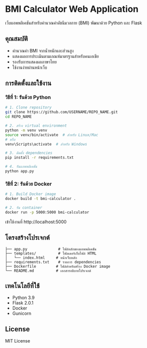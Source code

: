# BMI Calculator Web Application

เว็บแอพพลิเคชันสำหรับคำนวณค่าดัชนีมวลกาย (BMI) พัฒนาด้วย Python และ Flask

## คุณสมบัติ
- คำนวณค่า BMI จากน้ำหนักและส่วนสูง
- แสดงผลการประเมินตามเกณฑ์มาตรฐานสำหรับคนเอเชีย
- รองรับการแสดงผลภาษาไทย
- ใช้งานง่ายผ่านหน้าเว็บ

## การติดตั้งและใช้งาน

### วิธีที่ 1: รันด้วย Python
```bash
# 1. Clone repository
git clone https://github.com/USERNAME/REPO_NAME.git
cd REPO_NAME

# 2. สร้าง virtual environment
python -m venv venv
source venv/bin/activate  # สำหรับ Linux/Mac
# หรือ
venv\Scripts\activate  # สำหรับ Windows

# 3. ติดตั้ง dependencies
pip install -r requirements.txt

# 4. รันแอพพลิเคชัน
python app.py
```

### วิธีที่ 2: รันด้วย Docker
```bash
# 1. Build Docker image
docker build -t bmi-calculator .

# 2. รัน container
docker run -p 5000:5000 bmi-calculator
```

เข้าใช้งานที่ http://localhost:5000

## โครงสร้างโปรเจกต์
```
├── app.py              # ไฟล์หลักของแอพพลิเคชัน
├── templates/          # โฟลเดอร์เก็บไฟล์ HTML
│   └── index.html     # หน้าเว็บหลัก
├── requirements.txt    # รายการ dependencies
├── Dockerfile         # ไฟล์สำหรับสร้าง Docker image
└── README.md          # เอกสารอธิบายโปรเจกต์
```

## เทคโนโลยีที่ใช้
- Python 3.9
- Flask 2.0.1
- Docker
- Gunicorn

## License
MIT License